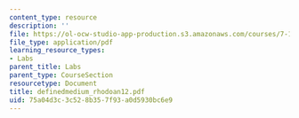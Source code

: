 ```yaml
---
content_type: resource
description: ''
file: https://ol-ocw-studio-app-production.s3.amazonaws.com/courses/7-13-experimental-microbial-genetics-fall-2003/75a04d3c3c528b357f93a0d5930bc6e9_definedmedium_rhodoan12.pdf
file_type: application/pdf
learning_resource_types:
- Labs
parent_title: Labs
parent_type: CourseSection
resourcetype: Document
title: definedmedium_rhodoan12.pdf
uid: 75a04d3c-3c52-8b35-7f93-a0d5930bc6e9
---
```

